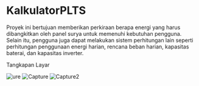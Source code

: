 # KalkulatorPLTS

Proyek ini bertujuan memberikan perkiraan berapa energi yang harus dibangkitkan
oleh panel surya untuk memenuhi kebutuhan pengguna. Selain itu, pengguna juga dapat
melakukan sistem perhitungan lain seperti perhitungan penggunaan energi harian, rencana
beban harian, kapasitas baterai, dan kapasitas inverter.

Tangkapan Layar

![ure](https://user-images.githubusercontent.com/61041499/148161369-850666f9-accd-4930-98f9-19bbce961ad3.PNG)
![Capture](https://user-images.githubusercontent.com/61041499/148161381-73d0ce3c-75e0-4143-b14c-c4c40b0986ab.PNG)
![Capture2](https://user-images.githubusercontent.com/61041499/148161486-0118883a-c3f3-43d3-8204-66b8314cef6d.PNG)





